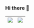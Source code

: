 ### Hi there 👋

<!--
**lhk6565/lhk6565** is a ✨ _special_ ✨ repository because its `README.md` (this file) appears on your GitHub profile.

Here are some ideas to get you started:

- 🔭 I’m currently working on ...
- 🌱 I’m currently learning ...
- 👯 I’m looking to collaborate on ...
- 🤔 I’m looking for help with ...
- 💬 Ask me about ...
- 📫 How to reach me: ...
- 😄 Pronouns: ...
- ⚡ Fun fact: ...
-->

| <a href="https://github.com/lhk6565/lhk6565"><img align="center" src="https://readme-stats.clckblog.space/api?username=lhk6565&show_icons=true&include_all_commits=true&theme=buefy&hide_border=true" /></a> | <a href="https://github.com/lhk6565/lhk6565"><img align="center" src="https://readme-stats.clckblog.space/api/top-langs/?username=lhk6565&langs_count=3&theme=buefy&hide_border=true" /></a> |
| ------------- | ------------- |
